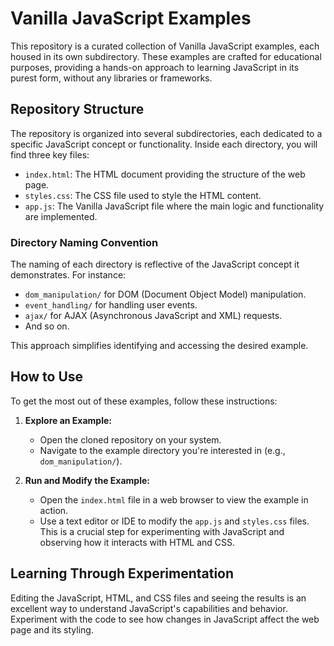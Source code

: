 # Vanilla JavaScript Examples

This repository is a curated collection of Vanilla JavaScript examples, each housed in its own subdirectory. These examples are crafted for educational purposes, providing a hands-on approach to learning JavaScript in its purest form, without any libraries or frameworks.

## Repository Structure

The repository is organized into several subdirectories, each dedicated to a specific JavaScript concept or functionality. Inside each directory, you will find three key files: 
- `index.html`: The HTML document providing the structure of the web page.
- `styles.css`: The CSS file used to style the HTML content.
- `app.js`: The Vanilla JavaScript file where the main logic and functionality are implemented.

### Directory Naming Convention

The naming of each directory is reflective of the JavaScript concept it demonstrates. For instance:
- `dom_manipulation/` for DOM (Document Object Model) manipulation.
- `event_handling/` for handling user events.
- `ajax/` for AJAX (Asynchronous JavaScript and XML) requests.
- And so on.

This approach simplifies identifying and accessing the desired example.

## How to Use

To get the most out of these examples, follow these instructions:

1. **Explore an Example:**
   - Open the cloned repository on your system.
   - Navigate to the example directory you're interested in (e.g., `dom_manipulation/`).

2. **Run and Modify the Example:**
   - Open the `index.html` file in a web browser to view the example in action.
   - Use a text editor or IDE to modify the `app.js` and `styles.css` files. This is a crucial step for experimenting with JavaScript and observing how it interacts with HTML and CSS.

## Learning Through Experimentation

Editing the JavaScript, HTML, and CSS files and seeing the results is an excellent way to understand JavaScript's capabilities and behavior. Experiment with the code to see how changes in JavaScript affect the web page and its styling.
